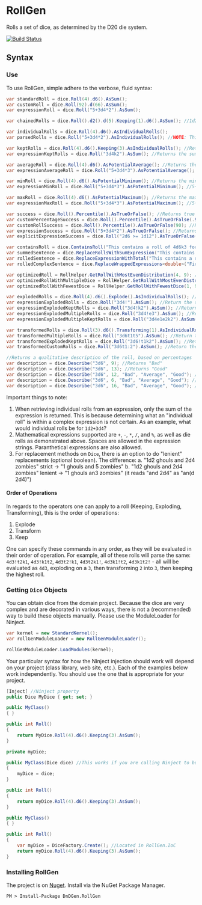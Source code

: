 # RollGen

Rolls a set of dice, as determined by the D20 die system.

[![Build Status](https://dev.azure.com/dndgen/DnDGen/_apis/build/status/DnDGen.RollGen?branchName=master)](https://dev.azure.com/dndgen/DnDGen/_build/latest?definitionId=1&branchName=master)

## Syntax

### Use

To use RollGen, simple adhere to the verbose, fluid syntax:

```C#
var standardRoll = dice.Roll(4).d6().AsSum();
var customRoll = dice.Roll(92).d(66).AsSum();
var expressionRoll = dice.Roll("5+3d4*2").AsSum();

var chainedRolls = dice.Roll().d2().d(5).Keeping(1).d6().AsSum(); //1d2d5k1d6 Evaluated left to right -> ((1d2)d5k1)d6

var individualRolls = dice.Roll(4).d6().AsIndividualRolls();
var parsedRolls = dice.Roll("5+3d4*2").AsIndividualRolls(); //NOTE: This will only return 1 roll, the same as AsSum()

var keptRolls = dice.Roll(4).d6().Keeping(3).AsIndividualRolls(); //Returns the highest 3 rolls
var expressionKeptRolls = dice.Roll("3d4k2").AsSum(); //Returns the sum of 2 highest rolls

var averageRoll = dice.Roll(4).d6().AsPotentialAverage(); //Returns the average roll for the expression.  For here, it will return 14.
var expressionAverageRoll = dice.Roll("5+3d4*3").AsPotentialAverage(); //5+7.5*3, returning 27.5 

var minRoll = dice.Roll(4).d6().AsPotentialMinimum(); //Returns the minimum roll for the expression.  For here, it will return 4.
var expressionMinRoll = dice.Roll("5+3d4*3").AsPotentialMinimum(); //5+3*3, returning 14

var maxRoll = dice.Roll(4).d6().AsPotentialMaximum(); //Returns the maximum roll for the expression.  For here, it will return 24.
var expressionMaxRoll = dice.Roll("5+3d4*3").AsPotentialMaximum(); //5+12*3, returning 41 

var success = dice.Roll().Percentile().AsTrueOrFalse(); //Returns true if high (51-100), false if low (1-50)
var customPercentageSuccess = dice.Roll().Percentile().AsTrueOrFalse(.9); //Returns true if > 90, false if <= 90
var customRollSuccess = dice.Roll().Percentile().AsTrueOrFalse(90); //Returns true if >= 90, false if < 90
var expressionSuccess = dice.Roll("5+3d4*2").AsTrueOrFalse(); //Returns true if high, false if low
var explicitExpressionSuccess = dice.Roll("2d6 >= 1d12").AsTrueOrFalse(); //Evalutes boolean expression after rolling

var containsRoll = dice.ContainsRoll("This contains a roll of 4d6k3 for rolling stats"); //will return true here
var summedSentence = dice.ReplaceRollsWithSumExpression("This contains a roll of 4d6k3 for rolling stats"); //returns "This contains a roll of (5 + 3 + 2) for rolling stats"
var rolledSentence = dice.ReplaceExpressionWithTotal("This contains a roll of 4d6k3 for rolling stats"); //returns "This contains a roll of 10 for rolling stats"
var rolledComplexSentence = dice.ReplaceWrappedExpressions<double>("Fireball does {min(4d6,10) + 0.5} damage"); //returns "Fireball does 15.5 damage"

var optimizedRoll = RollHelper.GetRollWithMostEvenDistribution(4, 9); //returns "1d6+3", which is the most evenly-distributed roll possible, whether optimizing for dice or distribution
var optimizedRollWithMultipleDice = RollHelper.GetRollWithMostEvenDistribution(1, 9); //returns "1d8+1d2-1", because it more evenly-distributed than "4d3-3"
var optimizedRollWithFewestDice = RollHelper.GetRollWithFewestDice(1, 9); //returns "4d3-3", because it uses only 1 kind of dice compared to "1d8+1d2-1"

var explodedRolls = dice.Roll(4).d6().Explode().AsIndividualRolls(); //If a 6 is rolled, then an additional roll is performed.  I.E., 3 + 6 + 5 + 4 + 1
var expressionExplodedRolls = dice.Roll("3d4!").AsSum(); //Return the sum of the rolls, including bonus rolls from explosion on rolls of 4
var expressionExplodedKeptRolls = dice.Roll("3d4!k2").AsSum(); //Returns the sum of 2 highest rolls, including bonus rolls from explosion on rolls of 4
var expressionExplodedMultipleRolls = dice.Roll("3d4!e3").AsSum(); //Return the sum of the rolls, including bonus rolls from explosion on rolls of 3 or 4
var expressionExplodedMultipleKeptRolls = dice.Roll("3d4e1e2k2").AsSum(); //Returns the sum of 2 highest rolls, including bonus rolls from explosion on rolls of 1 or 2

var transformedRolls = dice.Roll(3).d6().Transforming(1).AsIndividualRolls(); //If a 1 is rolled, we will count it as a 6.  I.E., 3 + 1 + 6 = 3 + 6 + 6
var transformedMultipleRolls = dice.Roll("3d6t1t5").AsSum(); //Return the sum of the rolls, including 1's and 5's transformed to 6's
var transformedExplodedKeptRolls = dice.Roll("3d6!t1k2").AsSum(); //Returns the sum of 2 highest rolls, including bonus rolls from explosion and transforming 1's to 6's.
var transformedCustomRolls = dice.Roll("3d6t1:2").AsSum(); //Return the sum of the rolls, transforming 1's into 2's.

//Returns a qualitative description of the roll, based on percentages
var description = dice.Describe("3d6", 9); //Returns "Bad"
var description = dice.Describe("3d6", 13); //Returns "Good"
var description = dice.Describe("3d6", 12, "Bad", "Average", "Good"); //Returns "Average"
var description = dice.Describe("3d6", 6, "Bad", "Average", "Good"); //Returns "Bad"
var description = dice.Describe("3d6", 16, "Bad", "Average", "Good"); //Returns "Good"

```

Important things to note:

1. When retrieving individual rolls from an expression, only the sum of the expression is returned.  This is because determining what an "individual roll" is within a complex expression is not certain.  As an example, what would individual rolls be for `1d2+3d4`?
2. Mathematical expressions supported are `+`, `-`, `*`, `/`, and `%`, as well as die rolls as demonstrated above.  Spaces are allowed in the expression strings.  Paranthetical expressions are also allowed.
3. For replacement methods on `Dice`, there is an option to do "lenient" replacements (optional boolean).  The difference:
    a. "1d2 ghouls and 2d4 zombies" strict -> "1 ghouls and 5 zombies"
    b. "1d2 ghouls and 2d4 zombies" lenient -> "1 ghouls an3 zombies" (it reads "and 2d4" as "an(d 2d4)")

#### Order of Operations

In regards to the operators one can apply to a roll (Keeping, Exploding, Transforming), this is the order of operations:

1. Explode
2. Transform
3. Keep

One can specify these commands in any order, as they will be evaluated in their order of operation.  For example, all of these rolls will parse the same: `4d3!t2k1`, `4d3!k1t2`, `4d3t2!k1`, `4d3t2k1!`, `4d3k1!t2`, `4d3k1t2!` - all will be evaluated as `4d3`, exploding on a `3`, then transforming `2` into `3`, then keeping the highest roll.

### Getting `Dice` Objects

You can obtain dice from the domain project. Because the dice are very complex and are decorated in various ways, there is not a (recommended) way to build these objects manually. Please use the ModuleLoader for Ninject.

```C#
var kernel = new StandardKernel();
var rollGenModuleLoader = new RollGenModuleLoader();

rollGenModuleLoader.LoadModules(kernel);
```

Your particular syntax for how the Ninject injection should work will depend on your project (class library, web site, etc.).  Each of the examples below work independently.  You should use the one that is appropriate for your project.

```C#
[Inject] //Ninject property
public Dice MyDice { get; set; }

public MyClass()
{ }

public int Roll()
{
    return MyDice.Roll(4).d6().Keeping(3).AsSum();
}
```

```C#
private myDice;

public MyClass(Dice dice) //This works if you are calling Ninject to build MyClass
{
    myDice = dice;
}

public int Roll()
{
    return myDice.Roll(4).d6().Keeping(3).AsSum();
}
```

```C#
public MyClass()
{ }

public int Roll()
{
    var myDice = DiceFactory.Create(); //Located in RollGen.IoC
    return myDice.Roll(4).d6().Keeping(3).AsSum();
}
```

### Installing RollGen

The project is on [Nuget](https://www.nuget.org/packages/DnDGen.RollGen). Install via the NuGet Package Manager.

    PM > Install-Package DnDGen.RollGen

